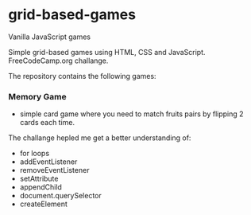 # grid-based-games
Vanilla JavaScript games

Simple grid-based games using HTML, CSS and JavaScript. FreeCodeCamp.org challange.

The repository contains the following games:

### Memory Game
 - simple card game where you need to match fruits pairs by flipping 2 cards each time. 
 
 The challange hepled me get a better understanding of:
  - for loops
  - addEventListener
  - removeEventListener
  - setAttribute
  - appendChild
  - document.querySelector
  - createElement
